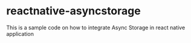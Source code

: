# reactnative-asyncstorage

This is a sample code on how to integrate Async Storage in react native application
